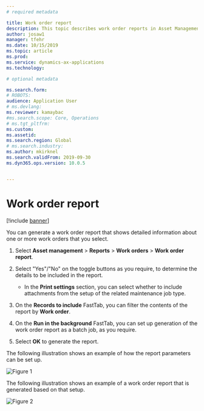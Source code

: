 ```yaml
---
# required metadata

title: Work order report
description: This topic describes work order reports in Asset Management.
author: josaw1
manager: tfehr
ms.date: 10/15/2019
ms.topic: article
ms.prod: 
ms.service: dynamics-ax-applications
ms.technology: 

# optional metadata

ms.search.form: 
# ROBOTS: 
audience: Application User
# ms.devlang: 
ms.reviewer: kamaybac
#ms.search.scope: Core, Operations
# ms.tgt_pltfrm: 
ms.custom: 
ms.assetid: 
ms.search.region: Global
# ms.search.industry: 
ms.author: mkirknel
ms.search.validFrom: 2019-09-30
ms.dyn365.ops.version: 10.0.5


---
```


# Work order report

[!include [banner](../../includes/banner.md)]


You can generate a work order report that shows detailed information about one or more work orders that you select.

1. Select **Asset management** > **Reports** > **Work orders** > **Work order report**.

2. Select "Yes"/"No" on the toggle buttons as you require, to determine the details to be included in the report.  
    - In the **Print settings** section, you can select whether to include attachments from the setup of the related maintenance job type.

3. On the **Records to include** FastTab, you can filter the contents of the report by **Work order**.

4. On the **Run in the background** FastTab, you can set up generation of the work order report as a batch job, as you require.

5. Select **OK** to generate the report.

The following illustration shows an example of how the report parameters can be set up.

![Figure 1](media/20-work-orders.png)

The following illustration shows an example of a work order report that is generated based on that setup.

![Figure 2](media/21-work-orders.png)


